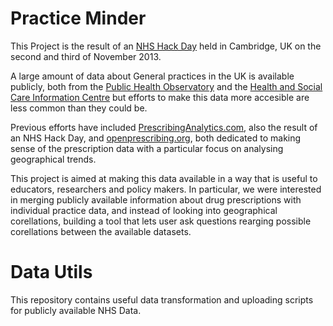 Practice Minder
===============

This Project is the result of an [NHS Hack Day](http://nhshackday.com/) held in 
Cambridge, UK on the second and third of November 2013.

A large amount of data about General practices in the UK is available publicly, both 
from the [Public Health Observatory](http://www.apho.org.uk/) and the 
[Health and Social Care Information Centre](http://www.hscic.gov.uk/) but efforts to 
make this data more accesible are less common than they could be.

Previous efforts have included [PrescribingAnalytics.com](http://prescribinganalytics.com/), 
also the result of an NHS Hack Day, and [openprescribing.org](http://www.openprescribing.org/), 
both dedicated to making sense of the prescription data with a particular focus on analysing 
geographical trends.

This project is aimed at making this data available in a way that is useful to 
educators, researchers and policy makers. In particular, we were interested in merging
publicly available information about drug prescriptions with individual practice data, and
instead of looking into geographical corellations, building a tool that lets user ask questions
rearging possible corellations between the available datasets.


Data Utils
==============

This repository contains useful data transformation and uploading scripts for publicly available 
NHS Data. 
